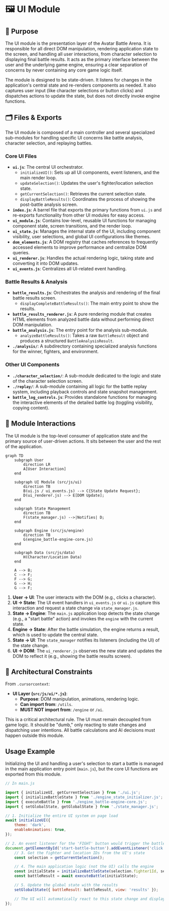 # 🖼️ UI Module

## 📜 Purpose

The UI module is the presentation layer of the Avatar Battle Arena. It is responsible for all direct DOM manipulation, rendering application state to the screen, and handling all user interactions, from character selection to displaying final battle results. It acts as the primary interface between the user and the underlying game engine, ensuring a clear separation of concerns by never containing any core game logic itself.

The module is designed to be state-driven. It listens for changes in the application's central state and re-renders components as needed. It also captures user input (like character selections or button clicks) and dispatches actions to update the state, but does not directly invoke engine functions.

## 🗂️ Files & Exports

The UI module is composed of a main controller and several specialized sub-modules for handling specific UI concerns like battle analysis, character selection, and replaying battles.

### Core UI Files

-   **`ui.js`**: The central UI orchestrator.
    -   `initializeUI()`: Sets up all UI components, event listeners, and the main render loop.
    -   `updateSelection()`: Updates the user's fighter/location selection state.
    -   `getCurrentSelection()`: Retrieves the current selection state.
    -   `displayBattleResults()`: Coordinates the process of showing the post-battle analysis screen.
-   **`index.js`**: A barrel file that exports the primary functions from `ui.js` and re-exports functionality from other UI modules for easy access.
-   **`ui_module.js`**: Contains low-level, reusable UI functions for managing component state, screen transitions, and the render loop.
-   **`ui_state.js`**: Manages the internal state of the UI, including component visibility, user selections, and global UI configurations like themes.
-   **`dom_elements.js`**: A DOM registry that caches references to frequently accessed elements to improve performance and centralize DOM queries.
-   **`ui_renderer.js`**: Handles the actual rendering logic, taking state and converting it into DOM updates.
-   **`ui_events.js`**: Centralizes all UI-related event handling.

### Battle Results & Analysis

-   **`battle_results.js`**: Orchestrates the analysis and rendering of the final battle results screen.
    -   `displayCompleteBattleResults()`: The main entry point to show the results.
-   **`battle_results_renderer.js`**: A pure rendering module that creates HTML elements from analyzed battle data without performing direct DOM manipulation.
-   **`battle_analysis.js`**: The entry point for the analysis sub-module.
    -   `analyzeBattleResults()`: Takes a raw `BattleResult` object and produces a structured `BattleAnalysisResult`.
-   **`./analysis/`**: A subdirectory containing specialized analysis functions for the winner, fighters, and environment.

### Other UI Components

-   **`./character_selection/`**: A sub-module dedicated to the logic and state of the character selection screen.
-   **`./replay/`**: A sub-module containing all logic for the battle replay system, including playback controls and state snapshot management.
-   **`battle_log_controls.js`**: Provides standalone functions for managing the interactive elements of the detailed battle log (toggling visibility, copying content).

## 🧩 Module Interactions

The UI module is the top-level consumer of application state and the primary source of user-driven actions. It sits between the user and the rest of the application.

```mermaid
graph TD
    subgraph User
        direction LR
        A[User Interaction]
    end

    subgraph UI Module (src/js/ui)
        direction TB
        B(ui.js / ui_events.js) --> C{State Update Request};
        D(ui_renderer.js) --> E[DOM Update];
    end

    subgraph State Management
        direction TB
        F(state_manager.js) -->|Notifies| D;
    end

    subgraph Engine (src/js/engine)
        direction TB
        G(engine_battle-engine-core.js)
    end
    
    subgraph Data (src/js/data)
        H(Character/Location Data)
    end

    A --> B;
    C --> F;
    F --> G;
    G --> H;
    G --> F;
```

1.  **User -> UI**: The user interacts with the DOM (e.g., clicks a character).
2.  **UI -> State**: The UI event handlers in `ui_events.js` or `ui.js` capture this interaction and request a state change via `state_manager.js`.
3.  **State -> Engine**: The `main.js` application loop detects the state change (e.g., a "start battle" action) and invokes the `engine` with the current state.
4.  **Engine -> State**: After the battle simulation, the engine returns a result, which is used to update the central state.
5.  **State -> UI**: The `state_manager` notifies its listeners (including the UI) of the state change.
6.  **UI -> DOM**: The `ui_renderer.js` observes the new state and updates the DOM to reflect it (e.g., showing the battle results screen).

## 📝 Architectural Constraints

From `.cursorcontext`:
-   **UI Layer (`src/js/ui/*.js`)**:
    -   **Purpose**: DOM manipulation, animations, rendering logic.
    -   **Can import from**: `/utils`.
    -   **MUST NOT import from**: `/engine` or `/ai`.

This is a critical architectural rule. The UI must remain decoupled from game logic. It should be "dumb," only reacting to state changes and dispatching user intentions. All battle calculations and AI decisions must happen outside this module.

## Usage Example

Initializing the UI and handling a user's selection to start a battle is managed in the main application entry point (`main.js`), but the core UI functions are exported from this module.

```javascript
// In main.js

import { initializeUI, getCurrentSelection } from './ui.js';
import { initializeBattleState } from './engine_state_initializer.js';
import { executeBattle } from './engine_battle-engine-core.js';
import { setGlobalState, getGlobalState } from './state_manager.js';

// 1. Initialize the entire UI system on page load
await initializeUI({
    theme: 'dark',
    enableAnimations: true,
});

// 2. An event listener for the 'FIGHT' button would trigger the battle
document.getElementById('start-battle-button').addEventListener('click', async () => {
    // 3. Get the fighter and location IDs from the UI's state
    const selection = getCurrentSelection();

    // 4. The main application logic (not the UI) calls the engine
    const initialState = initializeBattleState(selection.fighter1Id, selection.fighter2Id, selection.locationId);
    const battleResult = await executeBattle(initialState);

    // 5. Update the global state with the results
    setGlobalState({ battleResult: battleResult, view: 'results' });

    // The UI will automatically react to this state change and display the results.
});
``` 